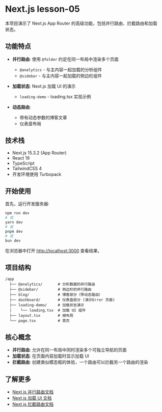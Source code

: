 # Next.js lesson-05

本项目演示了 Next.js App Router 的高级功能，包括并行路由、拦截路由和加载状态。

## 功能特点

- **并行路由**: 使用 `@folder` 约定在同一布局中渲染多个页面
  - `@analytics` - 与主内容一起加载的分析组件
  - `@sidebar` - 与主内容一起加载的侧边栏组件

- **加载状态**: Next.js 加载 UI 的演示
  - `loading-demo` - loading.tsx 实现示例

- **动态路由**:
  - 带有动态参数的博客文章
  - 仪表盘布局

## 技术栈

- Next.js 15.3.2 (App Router)
- React 19
- TypeScript
- TailwindCSS 4
- 开发环境使用 Turbopack

## 开始使用

首先，运行开发服务器:

```bash
npm run dev
# 或
yarn dev
# 或
pnpm dev
# 或
bun dev
```

在浏览器中打开 [http://localhost:3000](http://localhost:3000) 查看结果。

## 项目结构

```
/app
  ├── @analytics/       # 分析数据的并行路由
  ├── @sidebar/         # 侧边栏的并行路由
  ├── blog/             # 博客部分（带动态路由）
  ├── dashboard/        # 仪表盘部分 (演示Error 页面)
  ├── loading-demo/     # 加载状态演示
  │    └── loading.tsx  # 加载 UI 组件
  ├── layout.tsx        # 根布局
  └── page.tsx          # 首页
```

## 核心概念

- **并行路由**: 允许在同一布局中同时渲染多个可独立导航的页面
- **加载状态**: 在页面内容加载时显示加载 UI
- **拦截路由**: 创建类似模态框的体验，一个路由可以拦截另一个路由的渲染

## 了解更多

- [Next.js 并行路由文档](https://nextjs.org/docs/app/building-your-application/routing/parallel-routes)
- [Next.js 加载 UI 文档](https://nextjs.org/docs/app/building-your-application/routing/loading-ui-and-streaming)
- [Next.js 拦截路由文档](https://nextjs.org/docs/app/building-your-application/routing/intercepting-routes)
